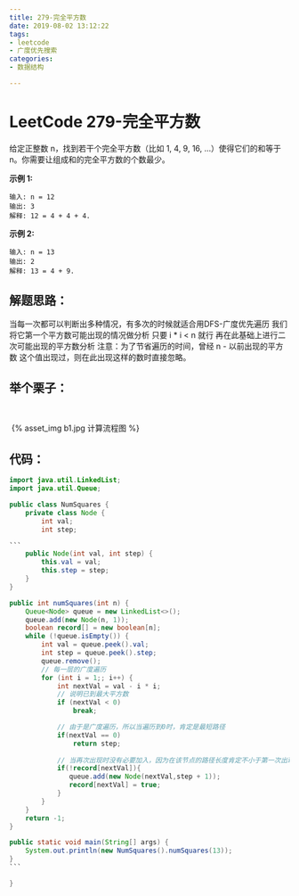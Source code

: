 ```yaml
---
title: 279-完全平方数
date: 2019-08-02 13:12:22
tags:
- leetcode
- 广度优先搜索
categories:
- 数据结构

---
```


# LeetCode 279-完全平方数

给定正整数 n，找到若干个完全平方数（比如 1, 4, 9, 16, ...）使得它们的和等于 n。你需要让组成和的完全平方数的个数最少。

**示例 1:**

```objc
输入: n = 12
输出: 3 
解释: 12 = 4 + 4 + 4.
```

**示例 2:**

```objc
输入: n = 13
输出: 2
解释: 13 = 4 + 9.
```
<!--more-->

## 解题思路：

当每一次都可以判断出多种情况，有多次的时候就适合用DFS-广度优先遍历
我们将它第一个平方数可能出现的情况做分析 只要 i * i < n 就行
再在此基础上进行二次可能出现的平方数分析
 注意：为了节省遍历的时间，曾经 n - 以前出现的平方数 这个值出现过，则在此出现这样的数时直接忽略。

## 举个栗子：

​      

​          {% asset_img b1.jpg  计算流程图 %}

## 代码：

~~~Java
import java.util.LinkedList;
import java.util.Queue;

public class NumSquares {
	private class Node {
		int val;
		int step;

```
	public Node(int val, int step) {
		this.val = val;
		this.step = step;
	}
}

public int numSquares(int n) {
	Queue<Node> queue = new LinkedList<>();
	queue.add(new Node(n, 1));
	boolean record[] = new boolean[n];
	while (!queue.isEmpty()) {
		int val = queue.peek().val;
		int step = queue.peek().step;
		queue.remove();
		// 每一层的广度遍历
		for (int i = 1;; i++) {
			int nextVal = val - i * i;
			// 说明已到最大平方数
			if (nextVal < 0)
				break;

			// 由于是广度遍历，所以当遍历到0时，肯定是最短路径
			if(nextVal == 0)
				return step;
			
			// 当再次出现时没有必要加入，因为在该节点的路径长度肯定不小于第一次出现的长
			if(!record[nextVal]){
			   queue.add(new Node(nextVal,step + 1));
			   record[nextVal] = true;
			}
		}
	}
	return -1;
}

public static void main(String[] args) {
	System.out.println(new NumSquares().numSquares(13));
}
```

}
~~~

